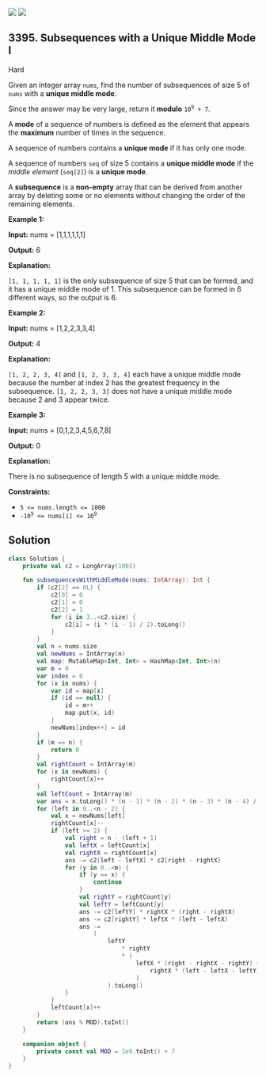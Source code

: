 [![](https://img.shields.io/github/stars/javadev/LeetCode-in-Kotlin?label=Stars&style=flat-square)](https://github.com/javadev/LeetCode-in-Kotlin)
[![](https://img.shields.io/github/forks/javadev/LeetCode-in-Kotlin?label=Fork%20me%20on%20GitHub%20&style=flat-square)](https://github.com/javadev/LeetCode-in-Kotlin/fork)

## 3395\. Subsequences with a Unique Middle Mode I

Hard

Given an integer array `nums`, find the number of subsequences of size 5 of `nums` with a **unique middle mode**.

Since the answer may be very large, return it **modulo** <code>10<sup>9</sup> + 7</code>.

A **mode** of a sequence of numbers is defined as the element that appears the **maximum** number of times in the sequence.

A sequence of numbers contains a **unique mode** if it has only one mode.

A sequence of numbers `seq` of size 5 contains a **unique middle mode** if the _middle element_ (`seq[2]`) is a **unique mode**.

A **subsequence** is a **non-empty** array that can be derived from another array by deleting some or no elements without changing the order of the remaining elements.

**Example 1:**

**Input:** nums = [1,1,1,1,1,1]

**Output:** 6

**Explanation:**

`[1, 1, 1, 1, 1]` is the only subsequence of size 5 that can be formed, and it has a unique middle mode of 1. This subsequence can be formed in 6 different ways, so the output is 6.

**Example 2:**

**Input:** nums = [1,2,2,3,3,4]

**Output:** 4

**Explanation:**

`[1, 2, 2, 3, 4]` and `[1, 2, 3, 3, 4]` each have a unique middle mode because the number at index 2 has the greatest frequency in the subsequence. `[1, 2, 2, 3, 3]` does not have a unique middle mode because 2 and 3 appear twice.

**Example 3:**

**Input:** nums = [0,1,2,3,4,5,6,7,8]

**Output:** 0

**Explanation:**

There is no subsequence of length 5 with a unique middle mode.

**Constraints:**

*   `5 <= nums.length <= 1000`
*   <code>-10<sup>9</sup> <= nums[i] <= 10<sup>9</sup></code>

## Solution

```kotlin
class Solution {
    private val c2 = LongArray(1001)

    fun subsequencesWithMiddleMode(nums: IntArray): Int {
        if (c2[2] == 0L) {
            c2[0] = 0
            c2[1] = 0
            c2[2] = 1
            for (i in 3..<c2.size) {
                c2[i] = (i * (i - 1) / 2).toLong()
            }
        }
        val n = nums.size
        val newNums = IntArray(n)
        val map: MutableMap<Int, Int> = HashMap<Int, Int>(n)
        var m = 0
        var index = 0
        for (x in nums) {
            var id = map[x]
            if (id == null) {
                id = m++
                map.put(x, id)
            }
            newNums[index++] = id
        }
        if (m == n) {
            return 0
        }
        val rightCount = IntArray(m)
        for (x in newNums) {
            rightCount[x]++
        }
        val leftCount = IntArray(m)
        var ans = n.toLong() * (n - 1) * (n - 2) * (n - 3) * (n - 4) / 120
        for (left in 0..<n - 2) {
            val x = newNums[left]
            rightCount[x]--
            if (left >= 2) {
                val right = n - (left + 1)
                val leftX = leftCount[x]
                val rightX = rightCount[x]
                ans -= c2[left - leftX] * c2[right - rightX]
                for (y in 0..<m) {
                    if (y == x) {
                        continue
                    }
                    val rightY = rightCount[y]
                    val leftY = leftCount[y]
                    ans -= c2[leftY] * rightX * (right - rightX)
                    ans -= c2[rightY] * leftX * (left - leftX)
                    ans -=
                        (
                            leftY
                                * rightY
                                * (
                                    leftX * (right - rightX - rightY) +
                                        rightX * (left - leftX - leftY)
                                    )
                            ).toLong()
                }
            }
            leftCount[x]++
        }
        return (ans % MOD).toInt()
    }

    companion object {
        private const val MOD = 1e9.toInt() + 7
    }
}
```